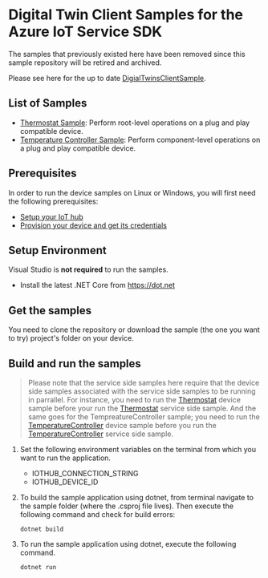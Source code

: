 # Digital Twin Client Samples for the Azure IoT Service SDK
The samples that previously existed here have been removed since this sample repository will be retired and archived.

Please see here for the up to date [DigialTwinsClientSample](https://github.com/Azure/azure-iot-sdk-csharp/tree/main/iothub/service/samples/solutions/DigitalTwinClientSamples).
## List of Samples
* [Thermostat Sample][lnk-thermostat-sample]: Perform root-level operations on a plug and play compatible device.
* [Temperature Controller Sample][lnk-temperatureController-sample]: Perform component-level operations on a plug and play compatible device.

## Prerequisites
In order to run the device samples on Linux or Windows, you will first need the following prerequisites:
* [Setup your IoT hub][lnk-setup-iot-hub]
* [Provision your device and get its credentials][lnk-manage-iot-device]

## Setup Environment

Visual Studio is **not required** to run the samples.

- Install the latest .NET Core from https://dot.net

## Get the samples
You need to clone the repository or download the sample (the one you want to try) project's folder on your device.

## Build and run the samples

> Please note that the service side samples here require that the device side samples associated with the service side samples to be running in parrallel. For instance, you need to run the [Thermostat][lnk-thermostat-device-sample] device sample before your run the [Thermostat][lnk-thermostat-sample] service side sample. And the same goes for the TempreatureController sample; you need to run the [TemperatureController][lnk-temperaturecontroller-device-sample] device sample before you run the [TemperatureController][lnk-temperatureController-sample] service side sample.

1. Set the following environment variables on the terminal from which you want to run the application.
    * IOTHUB_CONNECTION_STRING
    * IOTHUB_DEVICE_ID
2. To build the sample application using dotnet, from terminal navigate to the sample folder (where the .csproj file lives). Then execute the following command and check for build errors:
    ```
    dotnet build
    ```

3. To run the sample application using dotnet, execute the following command.
    ```
    dotnet run
    ```

[lnk-thermostat-sample]: /iot-hub/Samples/service/DigitalTwinClientSamples/Thermostat/

[lnk-temperatureController-sample]: /iot-hub/Samples/service/DigitalTwinClientSamples/TemperatureController/

[lnk-setup-iot-hub]: https://aka.ms/howtocreateazureiothub

[lnk-manage-iot-device]: https://github.com/Azure/azure-iot-device-ecosystem/blob/master/setup_iothub.md#create-new-device-in-the-iot-hub-device-identity-registry

[lnk-thermostat-device-sample]: /iot-hub/Samples/device/PnpDeviceSamples/Thermostat

[lnk-temperaturecontroller-device-sample]: /iot-hub/Samples/device/PnpDeviceSamples/TemperatureController

